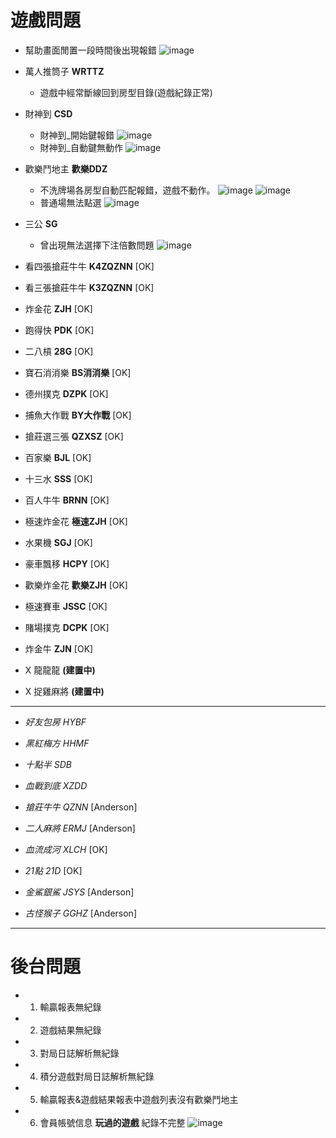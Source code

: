 # **遊戲問題**
* 幫助畫面閒置一段時間後出現報錯 
  ![image](https://i.imgur.com/aDbtyjO.png)
* 萬人推筒子 __WRTTZ__
    * 遊戲中經常斷線回到房型目錄(遊戲紀錄正常)
* 財神到 __CSD__
    * 財神到_開始鍵報錯
      ![image](https://i.imgur.com/2bctoUC.jpg)
    * 財神到_自動鍵無動作
      ![image](https://i.imgur.com/qRvo5EZ.jpg)

* 歡樂鬥地主 __歡樂DDZ__
  * 不洗牌場各房型自動匹配報錯，遊戲不動作。
    ![image](https://i.imgur.com/7aoMvqn.jpg)
    ![image](https://i.imgur.com/6RDke9V.png)
  * 普通場無法點選
    ![image](https://i.imgur.com/ouWrtam.jpg)

* 三公 __SG__
  * 曾出現無法選擇下注倍數問題
    ![image](https://i.imgur.com/EIrFADG.png)

* 看四張搶莊牛牛 __K4ZQZNN__ [OK]
* 看三張搶莊牛牛 __K3ZQZNN__ [OK]
* 炸金花 __ZJH__ [OK]
* 跑得快 __PDK__ [OK]
* 二八槓 __28G__ [OK]
* 寶石消消樂 __BS消消樂__ [OK]
* 德州撲克 __DZPK__ [OK]
* 捕魚大作戰 __BY大作戰__ [OK]
* 搶莊選三張 __QZXSZ__ [OK]
* 百家樂 __BJL__ [OK]
* 十三水 __SSS__ [OK]
* 百人牛牛 __BRNN__ [OK]
* 極速炸金花 __極速ZJH__ [OK]
* 水果機 __SGJ__ [OK]
* 豪車飄移 __HCPY__ [OK] 
* 歡樂炸金花 __歡樂ZJH__ [OK]
* 極速賽車 __JSSC__ [OK]
* 賭場撲克 __DCPK__ [OK]
* 炸金牛 __ZJN__ [OK]
* X 龍龍龍 __(建置中)__
* X 捉雞麻將 __(建置中)__
---
* *好友包房 HYBF*
* *黑紅梅方 HHMF*
* *十點半 SDB*
* *血戰到底 XZDD*

* *搶莊牛牛 QZNN* [Anderson]
* *二人麻將 ERMJ* [Anderson]
* *血流成河 XLCH* [OK]
* *21點 21D* [OK]
* *金鯊銀鯊 JSYS* [Anderson]
* *古怪猴子 GGHZ* [Anderson]

---

# **後台問題**
* 1. 輸贏報表無紀錄
* 2. 遊戲結果無紀錄
* 3. 對局日誌解析無紀錄
* 4. 積分遊戲對局日誌解析無紀錄
* 5. 輸贏報表&遊戲結果報表中遊戲列表沒有歡樂鬥地主
* 6. 會員帳號信息 __玩過的遊戲__ 紀錄不完整
    ![image](https://i.imgur.com/Emnce1a.jpg)

